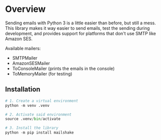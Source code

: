 
# Overview

Sending emails with Python 3 is a little easier than before, but still a mess. 
This library makes it way easier to send emails, test the
sending during development, and provides support for platforms that
don't use SMTP like Amazon SES.

Available mailers:

-   SMTPMailer
-   AmazonSESMailer
-   ToConsoleMailer (prints the emails in the console)
-   ToMemoryMailer (for testing)


## Installation

```python
# 1. Create a virtual environment
python -m venv .venv

# 2. Activate said environment
source .venv/bin/activate

# 3. Install the library
python -m pip install mailshake
```
